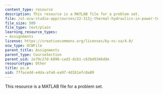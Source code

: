 ```yaml
---
content_type: resource
description: This resource is a MATLAB file for a problem set.
file: /ol-ocw-studio-app/courses/22-313j-thermal-hydraulics-in-power-technology-spring-2007/7ffacedde4daafa8ea974d161efc0a89_ps.m
file_size: 509
file_type: text/plain
learning_resource_types:
- Assignments
license: https://creativecommons.org/licenses/by-nc-sa/4.0/
ocw_type: OCWFile
parent_title: Assignments
parent_type: CourseSection
parent_uid: 2e70c27d-6890-cad3-dcb1-c63bd9346dde
resourcetype: Other
title: ps.m
uid: 7ffacedd-e4da-afa8-ea97-4d161efc0a89
---
```

This resource is a MATLAB file for a problem set.